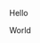 Hello
<!--PPHTML
writeline('Wonderful')
-->
<!--PPHTML:TAIL-->
World
<!-- PPHTML
with open('my-name.txt') as f:
  writeline(f'My name is {f.read()}')
-->
<!-- PPHTML:TAIL -->
